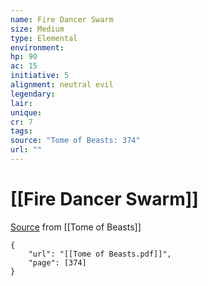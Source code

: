 ```yaml
---
name: Fire Dancer Swarm
size: Medium
type: Elemental
environment: 
hp: 90
ac: 15
initiative: 5
alignment: neutral evil
legendary: 
lair: 
unique: 
cr: 7
tags: 
source: "Tome of Beasts: 374"
url: ""
---
```

# [[Fire Dancer Swarm]]

[Source](zotero://open-pdf/library/items/ULEQWHJM?page=374) from [[Tome of Beasts]]

```pdf
{
	"url": "[[Tome of Beasts.pdf]]",
	"page": [374]
}
```


